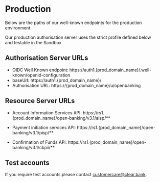 # Production

Below are the paths of our well-known endpoints for the production environment.

Our production authorisation server uses the strict profile defined below and testable in the Sandbox.

## Authorisation Server URLs
- OIDC Well Known endpoint: https://auth1.{prod_domain_name}/.well-known/openid-configuration
- baseUrl: https://auth1.{prod_domain_name}/
- Authorisation URL: https://{prod_domain_name}/u/openbanking

## Resource Server URLs
- Account Information Services API: https://rs1.{prod_domain_name}/open-banking/v3.1/aisp/**

- Payment initiation services API: https://rs1.{prod_domain_name}/open-banking/v3.1/pisp/**

- Confirmation of Funds API: https://rs1.{prod_domain_name}/open-banking/v3.1/cbpii/**

## Test accounts
If you require test accounts please contact customercare@clear.bank.
